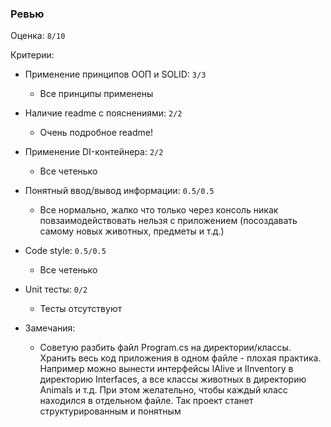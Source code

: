 ### Ревью

Оценка: `8/10`

Критерии:
- Применение принципов ООП и SOLID: `3/3`
    - Все принципы применены
- Наличие readme с пояснениями: `2/2`
    - Очень подробное readme!
- Применение DI-контейнера: `2/2`
    - Все четенько
- Понятный ввод/вывод информации: `0.5/0.5`
    - Все нормально, жалко что только через консоль никак повзаимодействовать нельзя с приложением (посоздавать самому новых животных, предметы и т.д.)
- Code style: `0.5/0.5`
    - Все четенько
- Unit тесты: `0/2`
    - Тесты отсутствуют


- Замечания:
    - Советую разбить файл Program.cs на директории/классы. Хранить весь код приложения в одном файле - плохая практика. Например можно вынести интерфейсы IAlive и IInventory в директорию Interfaces, а все классы животных в директорию Animals и т.д. При этом желательно, чтобы каждый класс находился в отдельном файле. Так проект станет структурированным и понятным